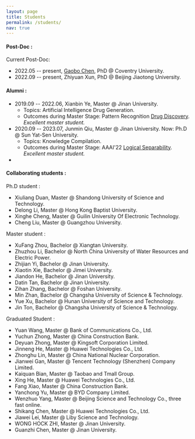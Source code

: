 ```yaml
---
layout: page
title: Students
permalink: /students/
nav: true
---
```


#### Post-Doc :

Current Post-Doc:

- 2022.05 -- present, [Gaobo Chen](https://uk.linkedin.com/in/gaobo-chen-8b7483110), PhD @ Coventry University.
- 2022.09 -- present, Zhiyuan Xun, PhD @ Beijing Jiaotong University.

#### Alumni :

- 2019.09 -- 2022.06, Xianbin Ye, Master @ Jinan University.
  - Topics: Artificial Intelligence Drug Generation.
  - Outcomes during Master Stage: Pattern Recognition [Drug Discovery](https://www.sciencedirect.com/science/article/abs/pii/S0031320322001406). *Excellent master student.*
- 2020.09 -- 2023.07, Junmin Qiu, Master @ Jinan University. Now: Ph.D @ Sun Yat-Sen University.
  - Topics: Knowledge Compilation.
  - Outcomes during Master Stage: AAAI'22 [Logical Separability](https://doi.org/10.1609/aaai.v36i5.20529). *Excellent master student.*
 - 



#### Collaborating students : 

Ph.D student :

- Xiuliang Duan, Master @ Shandong University of Science and Technology.
- Delong Li, Master @ Hong Kong Baptist University.
- Xinghe Cheng, Master @ Guilin University Of Electronic Technology.
- Cheng Liu, Master @ Guangzhou University.



Master student :


- XuFang Zhou, Bachelor @ Xiangtan University.
- Zhuzhou Li, Bachelor @ North China University of Water Resources and Electric Power.
- Zhijian Yi, Bachelor @ Jinan University.
- Xiaotin Xie, Bachelor @ Jimei University.
- Jiandon He, Bachelor @ Jinan University.
- Datin Tan, Bachelor @ Jinan University.
- Zihan Zhang, Bachelor @ Foshan University.
- Min Zhan, Bachelor @ Changsha University of Science & Technology.
- Yue Xu, Bachelor @ Hunan University of Science and Technology.
- Jin Ton, Bachelor @ Changsha University of Science & Technology.

Graduated Student :
- Yuan Wang, Master @ Bank of Communications Co., Ltd.
- Yuchun Zhong, Master @ China Construction Bank.
- Deyuan Zhong, Master @ Kingsoft Corporation Limited.
- Jinneng He, Master @ Huawei Technologies Co., Ltd.
- Zhonghu Lin, Master @ China National Nuclear Corporation.
- Jianwei Gan, Master @ Tencent Technology (Shenzhen) Company Limited.
- Kaiquan Bian, Master @ Taobao and Tmall Group.
- Xing He, Master @ Huawei Technologies Co., Ltd.
- Fang Xiao, Master @ China Construction Bank.
- Yanchong Yu, Master @ BYD Company Limited.
- Wenzhuo Yang, Master @ Beijing Science and Technology Co., three fast online.
- Shikang Chen, Master @ Huawei Technologies Co., Ltd.
- Jiawei Lei, Master @ Liby Science and Technology.
- WONG HOCK ZHI, Master @ Jinan University.
- Guanzhi Chen, Master @ Jinan University.

